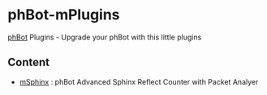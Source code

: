 # phBot-mPlugins
[phBot](https://forum.projecthax.com/) Plugins - Upgrade your phBot with this little plugins

## Content
- [mSphinx](https://github.com/mrtdmr26/phBot-mPlugins/blob/main/mSphinx.py "v.1.0.1") : phBot Advanced Sphinx Reflect Counter with Packet Analyer
